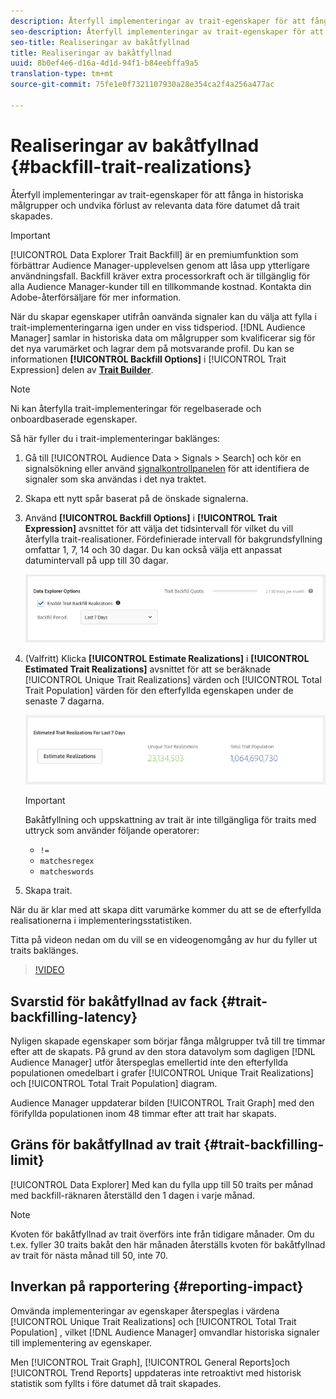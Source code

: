 ```yaml
---
description: Återfyll implementeringar av trait-egenskaper för att fånga in historiska målgrupper och undvika förlust av relevanta data före datumet då trait skapades.
seo-description: Återfyll implementeringar av trait-egenskaper för att fånga in historiska målgrupper och undvika förlust av relevanta data före datumet då trait skapades.
seo-title: Realiseringar av bakåtfyllnad
title: Realiseringar av bakåtfyllnad
uuid: 8b0ef4e6-d16a-4d1d-94f1-b84eebffa9a5
translation-type: tm+mt
source-git-commit: 75fe1e0f7321107930a28e354ca2f4a256a477ac

---
```



# Realiseringar av bakåtfyllnad {#backfill-trait-realizations}

Återfyll implementeringar av trait-egenskaper för att fånga in historiska målgrupper och undvika förlust av relevanta data före datumet då trait skapades.

>[!IMPORTANT]
>
>[!UICONTROL Data Explorer Trait Backfill] är en premiumfunktion som förbättrar Audience Manager-upplevelsen genom att låsa upp ytterligare användningsfall. Backfill kräver extra processorkraft och är tillgänglig för alla Audience Manager-kunder till en tillkommande kostnad. Kontakta din Adobe-återförsäljare för mer information.

När du skapar egenskaper utifrån oanvända signaler kan du välja att fylla i trait-implementeringarna igen under en viss tidsperiod. [!DNL Audience Manager] samlar in historiska data om målgrupper som kvalificerar sig för det nya varumärket och lagrar dem på motsvarande profil. Du kan se informationen **[!UICONTROL Backfill Options]** i [!UICONTROL Trait Expression] delen av **[Trait Builder](../../features/traits/about-trait-builder.md)**.

>[!NOTE]
>
>Ni kan återfylla trait-implementeringar för regelbaserade och onboardbaserade egenskaper.

Så här fyller du i trait-implementeringar baklänges:

1. Gå till [!UICONTROL Audience Data > Signals > Search] och kör en signalsökning eller använd [signalkontrollpanelen](../../features/data-explorer/data-explorer-signals-dashboard.md) för att identifiera de signaler som ska användas i det nya traktet.
1. Skapa ett nytt spår baserat på de önskade signalerna.
1. Använd **[!UICONTROL Backfill Options]** i **[!UICONTROL Trait Expression]** avsnittet för att välja det tidsintervall för vilket du vill återfylla trait-realisationer. Fördefinierade intervall för bakgrundsfyllning omfattar 1, 7, 14 och 30 dagar. Du kan också välja ett anpassat datumintervall på upp till 30 dagar.

   ![trait-backfill](assets/signals-trait-backfill.png)

1. (Valfritt) Klicka **[!UICONTROL Estimate Realizations]** i **[!UICONTROL Estimated Trait Realizations]** avsnittet för att se beräknade [!UICONTROL Unique Trait Realizations] värden och [!UICONTROL Total Trait Population] värden för den efterfyllda egenskapen under de senaste 7 dagarna.

   ![estimat-trait-realizations](assets/estimate-trait-realizations.png)

   >[!IMPORTANT]
   >
   >Bakåtfyllning och uppskattning av trait är inte tillgängliga för traits med uttryck som använder följande operatorer:
   >    * `!=`
   >    * `matchesregex`
   >    * `matcheswords`

1. Skapa trait.

När du är klar med att skapa ditt varumärke kommer du att se de efterfyllda realisationerna i implementeringsstatistiken.

Titta på videon nedan om du vill se en videogenomgång av hur du fyller ut traits baklänges.

>[!VIDEO](https://video.tv.adobe.com/v/25169/)

## Svarstid för bakåtfyllnad av fack {#trait-backfilling-latency}

Nyligen skapade egenskaper som börjar fånga målgrupper två till tre timmar efter att de skapats. På grund av den stora datavolym som dagligen [!DNL Audience Manager] utför återspeglas emellertid inte den efterfyllda populationen omedelbart i grafer [!UICONTROL Unique Trait Realizations] och [!UICONTROL Total Trait Population] diagram.

Audience Manager uppdaterar bilden [!UICONTROL Trait Graph] med den förifyllda populationen inom 48 timmar efter att trait har skapats.

## Gräns för bakåtfyllnad av trait {#trait-backfilling-limit}

[!UICONTROL Data Explorer] Med kan du fylla upp till 50 traits per månad med backfill-räknaren återställd den 1 dagen i varje månad.

>[!NOTE]
>
>Kvoten för bakåtfyllnad av trait överförs inte från tidigare månader. Om du t.ex. fyller 30 traits bakåt den här månaden återställs kvoten för bakåtfyllnad av trait för nästa månad till 50, inte 70.

## Inverkan på rapportering {#reporting-impact}

Omvända implementeringar av egenskaper återspeglas i värdena [!UICONTROL Unique Trait Realizations] och [!UICONTROL Total Trait Population] , vilket [!DNL Audience Manager] omvandlar historiska signaler till implementering av egenskaper.

Men [!UICONTROL Trait Graph], [!UICONTROL General Reports]och [!UICONTROL Trend Reports] uppdateras inte retroaktivt med historisk statistik som fyllts i före datumet då trait skapades.